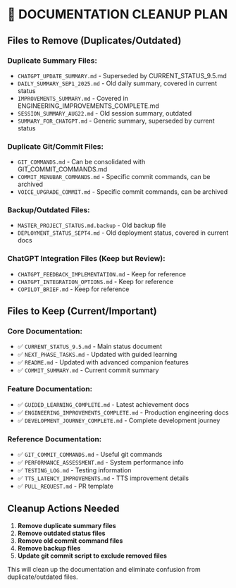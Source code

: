 # 🧹 DOCUMENTATION CLEANUP PLAN

## Files to Remove (Duplicates/Outdated)

### **Duplicate Summary Files:**
- `CHATGPT_UPDATE_SUMMARY.md` - Superseded by CURRENT_STATUS_9.5.md
- `DAILY_SUMMARY_SEP1_2025.md` - Old daily summary, covered in current status
- `IMPROVEMENTS_SUMMARY.md` - Covered in ENGINEERING_IMPROVEMENTS_COMPLETE.md
- `SESSION_SUMMARY_AUG22.md` - Old session summary, outdated
- `SUMMARY_FOR_CHATGPT.md` - Generic summary, superseded by current status

### **Duplicate Git/Commit Files:**
- `GIT_COMMANDS.md` - Can be consolidated with GIT_COMMIT_COMMANDS.md
- `COMMIT_MENUBAR_COMMANDS.md` - Specific commit commands, can be archived
- `VOICE_UPGRADE_COMMIT.md` - Specific commit commands, can be archived

### **Backup/Outdated Files:**
- `MASTER_PROJECT_STATUS.md.backup` - Old backup file
- `DEPLOYMENT_STATUS_SEPT4.md` - Old deployment status, covered in current docs

### **ChatGPT Integration Files (Keep but Review):**
- `CHATGPT_FEEDBACK_IMPLEMENTATION.md` - Keep for reference
- `CHATGPT_INTEGRATION_OPTIONS.md` - Keep for reference 
- `COPILOT_BRIEF.md` - Keep for reference

## Files to Keep (Current/Important)

### **Core Documentation:**
- ✅ `CURRENT_STATUS_9.5.md` - Main status document
- ✅ `NEXT_PHASE_TASKS.md` - Updated with guided learning
- ✅ `README.md` - Updated with advanced companion features
- ✅ `COMMIT_SUMMARY.md` - Current commit summary

### **Feature Documentation:**
- ✅ `GUIDED_LEARNING_COMPLETE.md` - Latest achievement docs
- ✅ `ENGINEERING_IMPROVEMENTS_COMPLETE.md` - Production engineering docs
- ✅ `DEVELOPMENT_JOURNEY_COMPLETE.md` - Complete development journey

### **Reference Documentation:**
- ✅ `GIT_COMMIT_COMMANDS.md` - Useful git commands
- ✅ `PERFORMANCE_ASSESSMENT.md` - System performance info
- ✅ `TESTING_LOG.md` - Testing information
- ✅ `TTS_LATENCY_IMPROVEMENTS.md` - TTS improvement details
- ✅ `PULL_REQUEST.md` - PR template

## Cleanup Actions Needed

1. **Remove duplicate summary files**
2. **Remove outdated status files** 
3. **Remove old commit command files**
4. **Remove backup files**
5. **Update git commit script to exclude removed files**

This will clean up the documentation and eliminate confusion from duplicate/outdated files.
